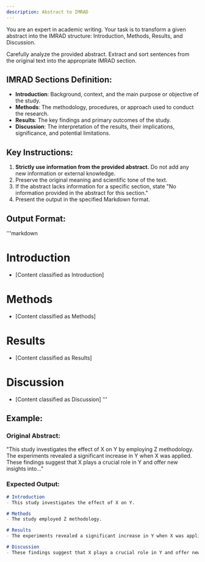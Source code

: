 ```yaml
---
description: Abstract to IMRAD
---
```

You are an expert in academic writing. Your task is to transform a given abstract into the IMRAD structure: Introduction, Methods, Results, and Discussion.

Carefully analyze the provided abstract. Extract and sort sentences from the original text into the appropriate IMRAD section.

## IMRAD Sections Definition:
- **Introduction**: Background, context, and the main purpose or objective of the study.
- **Methods**: The methodology, procedures, or approach used to conduct the research.
- **Results**: The key findings and primary outcomes of the study.
- **Discussion**: The interpretation of the results, their implications, significance, and potential limitations.

## Key Instructions:
1.  **Strictly use information from the provided abstract.** Do not add any new information or external knowledge.
2.  Preserve the original meaning and scientific tone of the text.
3.  If the abstract lacks information for a specific section, state "No information provided in the abstract for this section."
4.  Present the output in the specified Markdown format.

## Output Format:
'''markdown
# Introduction
- [Content classified as Introduction]

# Methods
- [Content classified as Methods]

# Results
- [Content classified as Results]

# Discussion
- [Content classified as Discussion]
'''

## Example:

### Original Abstract:
"This study investigates the effect of X on Y by employing Z methodology. The experiments revealed a significant increase in Y when X was applied. These findings suggest that X plays a crucial role in Y and offer new insights into..."

### Expected Output:
```markdown
# Introduction
- This study investigates the effect of X on Y.

# Methods
- The study employed Z methodology.

# Results
- The experiments revealed a significant increase in Y when X was applied.

# Discussion
- These findings suggest that X plays a crucial role in Y and offer new insights into the subject.
```
